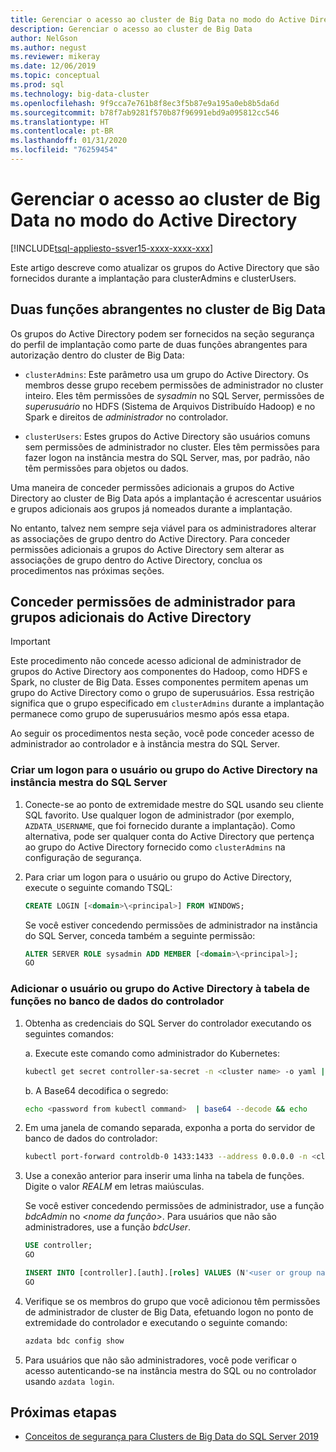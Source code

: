 ```yaml
---
title: Gerenciar o acesso ao cluster de Big Data no modo do Active Directory
description: Gerenciar o acesso ao cluster de Big Data
author: NelGson
ms.author: negust
ms.reviewer: mikeray
ms.date: 12/06/2019
ms.topic: conceptual
ms.prod: sql
ms.technology: big-data-cluster
ms.openlocfilehash: 9f9cca7e761b8f8ec3f5b87e9a195a0eb8b5da6d
ms.sourcegitcommit: b78f7ab9281f570b87f96991ebd9a095812cc546
ms.translationtype: HT
ms.contentlocale: pt-BR
ms.lasthandoff: 01/31/2020
ms.locfileid: "76259454"
---
```

# <a name="manage-big-data-cluster-access-in-active-directory-mode"></a>Gerenciar o acesso ao cluster de Big Data no modo do Active Directory

[!INCLUDE[tsql-appliesto-ssver15-xxxx-xxxx-xxx](../includes/tsql-appliesto-ssver15-xxxx-xxxx-xxx.md)]

Este artigo descreve como atualizar os grupos do Active Directory que são fornecidos durante a implantação para clusterAdmins e clusterUsers.

## <a name="two-overarching-roles-in-the-big-data-cluster"></a>Duas funções abrangentes no cluster de Big Data

Os grupos do Active Directory podem ser fornecidos na seção segurança do perfil de implantação como parte de duas funções abrangentes para autorização dentro do cluster de Big Data:

* `clusterAdmins`: Este parâmetro usa um grupo do Active Directory. Os membros desse grupo recebem permissões de administrador no cluster inteiro. Eles têm permissões de *sysadmin* no SQL Server, permissões de *superusuário* no HDFS (Sistema de Arquivos Distribuído Hadoop) e no Spark e direitos de *administrador* no controlador.

* `clusterUsers`: Estes grupos do Active Directory são usuários comuns sem permissões de administrador no cluster. Eles têm permissões para fazer logon na instância mestra do SQL Server, mas, por padrão, não têm permissões para objetos ou dados.

Uma maneira de conceder permissões adicionais a grupos do Active Directory ao cluster de Big Data após a implantação é acrescentar usuários e grupos adicionais aos grupos já nomeados durante a implantação. 

No entanto, talvez nem sempre seja viável para os administradores alterar as associações de grupo dentro do Active Directory. Para conceder permissões adicionais a grupos do Active Directory sem alterar as associações de grupo dentro do Active Directory, conclua os procedimentos nas próximas seções.

## <a name="grant-administrator-permissions-to-additional-active-directory-groups"></a>Conceder permissões de administrador para grupos adicionais do Active Directory

>[!IMPORTANT]
>Este procedimento não concede acesso adicional de administrador de grupos do Active Directory aos componentes do Hadoop, como HDFS e Spark, no cluster de Big Data. Esses componentes permitem apenas um grupo do Active Directory como o grupo de superusuários. Essa restrição significa que o grupo especificado em `clusterAdmins` durante a implantação permanece como grupo de superusuários mesmo após essa etapa.

Ao seguir os procedimentos nesta seção, você pode conceder acesso de administrador ao controlador e à instância mestra do SQL Server.

### <a name="create-a-login-for-the-active-directory-user-or-group-in-the-sql-server-master-instance"></a>Criar um logon para o usuário ou grupo do Active Directory na instância mestra do SQL Server 

1. Conecte-se ao ponto de extremidade mestre do SQL usando seu cliente SQL favorito. Use qualquer logon de administrador (por exemplo, `AZDATA_USERNAME`, que foi fornecido durante a implantação). Como alternativa, pode ser qualquer conta do Active Directory que pertença ao grupo do Active Directory fornecido como `clusterAdmins` na configuração de segurança.

1. Para criar um logon para o usuário ou grupo do Active Directory, execute o seguinte comando TSQL:

   ```sql
   CREATE LOGIN [<domain>\<principal>] FROM WINDOWS;
   ```

   Se você estiver concedendo permissões de administrador na instância do SQL Server, conceda também a seguinte permissão:

   ```sql
   ALTER SERVER ROLE sysadmin ADD MEMBER [<domain>\<principal>];
   GO
   ```

### <a name="add-the-active-directory-user-or-group-to-the-roles-table-in-the-controller-database"></a>Adicionar o usuário ou grupo do Active Directory à tabela de funções no banco de dados do controlador 

1. Obtenha as credenciais do SQL Server do controlador executando os seguintes comandos:

   a. Execute este comando como administrador do Kubernetes:

   ```bash
   kubectl get secret controller-sa-secret -n <cluster name> -o yaml | grep password
   ```

   b. A Base64 decodifica o segredo:

   ```bash
   echo <password from kubectl command>  | base64 --decode && echo
   ```

1. Em uma janela de comando separada, exponha a porta do servidor de banco de dados do controlador:

   ```bash
   kubectl port-forward controldb-0 1433:1433 --address 0.0.0.0 -n <cluster name>
   ```

1. Use a conexão anterior para inserir uma linha na tabela de funções. Digite o valor *REALM* em letras maiúsculas.

   Se você estiver concedendo permissões de administrador, use a função *bdcAdmin* no *\<nome da função>*. Para usuários que não são administradores, use a função *bdcUser*.

   ```sql
   USE controller;
   GO

   INSERT INTO [controller].[auth].[roles] VALUES (N'<user or group name>@<REALM>', N'<role name>')
   GO
   ```

1. Verifique se os membros do grupo que você adicionou têm permissões de administrador de cluster de Big Data, efetuando logon no ponto de extremidade do controlador e executando o seguinte comando:

   ```bash
   azdata bdc config show
   ```

1. Para usuários que não são administradores, você pode verificar o acesso autenticando-se na instância mestra do SQL ou no controlador usando `azdata login`.

## <a name="next-steps"></a>Próximas etapas

- [Conceitos de segurança para Clusters de Big Data do SQL Server 2019](concept-security.md)
